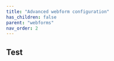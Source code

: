 ```yaml
---
title: "Advanced webform configuration"
has_children: false
parent: "webforms"
nav_order: 2
---
```


## Test 
